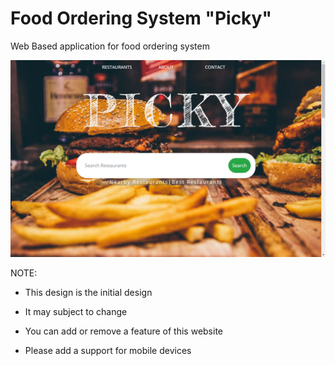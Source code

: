 # Food Ordering System "Picky"
Web Based application for food ordering system

![alt text](https://github.com/picky-food-ordering-system/picky-food-ordering-system/blob/master/picky.com/images/pickyV2.png)


NOTE:
  * This design is the initial design
  
  * It may subject to change
  
  * You can add or remove a feature of this website
  
  * Please add a support for mobile devices

